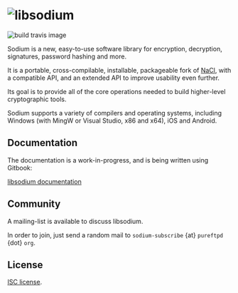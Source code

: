 ![libsodium](https://raw.github.com/jedisct1/libsodium/master/logo.png)
============

![build travis image](https://travis-ci.org/ksophocleous/libsodium.svg?branch=master)

Sodium is a new, easy-to-use software library for encryption,
decryption, signatures, password hashing and more.

It is a portable, cross-compilable, installable, packageable
fork of [NaCl](http://nacl.cr.yp.to/), with a compatible API, and an
extended API to improve usability even further.

Its goal is to provide all of the core operations needed to build
higher-level cryptographic tools.

Sodium supports a variety of compilers and operating systems,
including Windows (with MingW or Visual Studio, x86 and x64), iOS and Android.

## Documentation

The documentation is a work-in-progress, and is being written using
Gitbook:

[libsodium documentation](https://download.libsodium.org/doc/)

## Community

A mailing-list is available to discuss libsodium.

In order to join, just send a random mail to `sodium-subscribe` {at}
`pureftpd` {dot} `org`.

## License

[ISC license](https://en.wikipedia.org/wiki/ISC_license).
